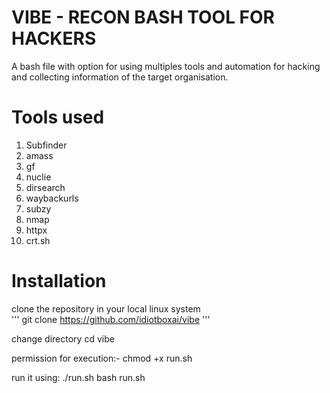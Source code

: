 # VIBE - RECON BASH TOOL FOR HACKERS
A bash file with option for using multiples tools and automation for hacking and collecting information of the target organisation.


# Tools used
1) Subfinder
2) amass
3) gf
4) nuclie
5) dirsearch
6) waybackurls
7) subzy
8) nmap
9) httpx
10) crt.sh

# Installation
clone the repository in your local linux system <br>
'''
git clone https://github.com/idiotboxai/vibe
'''

change directory
cd vibe

permission for execution:-
chmod +x run.sh

run it using:
./run.sh
bash run.sh



